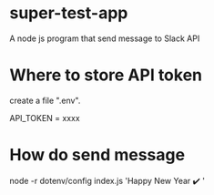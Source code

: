 # super-test-app

A node js program that send message to Slack API

# Where to store API token

create a file ".env".

API_TOKEN = xxxx

# How do send message

node -r dotenv/config index.js 'Happy New Year ✔️ '
